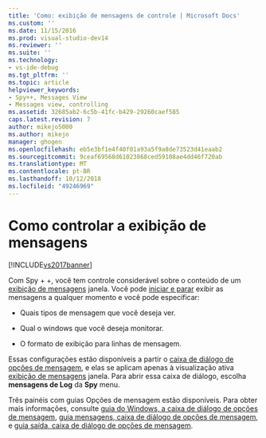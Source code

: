 ```yaml
---
title: 'Como: exibição de mensagens de controle | Microsoft Docs'
ms.custom: ''
ms.date: 11/15/2016
ms.prod: visual-studio-dev14
ms.reviewer: ''
ms.suite: ''
ms.technology:
- vs-ide-debug
ms.tgt_pltfrm: ''
ms.topic: article
helpviewer_keywords:
- Spy++, Messages View
- Messages view, controlling
ms.assetid: 32685ab2-6c5b-41fc-b429-29260caef585
caps.latest.revision: 7
author: mikejo5000
ms.author: mikejo
manager: ghogen
ms.openlocfilehash: eb5e3bf1e4f40f01a93a5f9a8de73523d41eaab2
ms.sourcegitcommit: 9ceaf69568d61023868ced59108ae4dd46f720ab
ms.translationtype: MT
ms.contentlocale: pt-BR
ms.lasthandoff: 10/12/2018
ms.locfileid: "49246969"
---
```

# <a name="how-to-control-messages-view"></a>Como controlar a exibição de mensagens
[!INCLUDE[vs2017banner](../includes/vs2017banner.md)]

Com Spy + +, você tem controle considerável sobre o conteúdo de um [exibição de mensagens](../debugger/messages-view.md) janela. Você pode [iniciar e parar](../debugger/how-to-start-and-stop-the-message-log-display.md) exibir as mensagens a qualquer momento e você pode especificar:  
  
-   Quais tipos de mensagem que você deseja ver.  
  
-   Qual o windows que você deseja monitorar.  
  
-   O formato de exibição para linhas de mensagem.  
  
 Essas configurações estão disponíveis a partir o [caixa de diálogo de opções de mensagem](../debugger/message-options-dialog-box.md), e elas se aplicam apenas à visualização ativa [exibição de mensagens](../debugger/messages-view.md) janela. Para abrir essa caixa de diálogo, escolha **mensagens de Log** da **Spy** menu.  
  
 Três painéis com guias Opções de mensagem estão disponíveis. Para obter mais informações, consulte [guia do Windows, a caixa de diálogo de opções de mensagem](../debugger/windows-tab-message-options-dialog-box.md), [guia mensagens, caixa de diálogo de opções de mensagem](../debugger/messages-tab-message-options-dialog-box.md), e [guia saída, caixa de diálogo de opções de mensagem](../debugger/output-tab-message-options-dialog-box.md).



